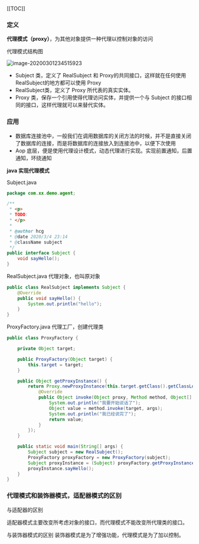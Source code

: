 [[TOC]]

### 定义

**代理模式（proxy）**，为其他对象提供一种代理以控制对象的访问



代理模式结构图

![image-20200301234515923](https://gitee.com/xiaoxiunique/picgo-image/raw/master/image-20200301234515923.png)

- Subject 类，定义了 RealSubject 和 Proxy的共同接口，这样就在任何使用 RealSubject的地方都可以使用 Proxy
- RealSubject类，定义了 Proxy 所代表的真实实体。
- Proxy 类，保存一个引用使得代理访问实体，并提供一个与 Subject 的接口相同的接口，这样代理就可以来替代实体。



### 应用

- 数据库连接池中，一般我们在调用数据库的关闭方法的时候，并不是直接关闭了数据库的连接，而是将数据库的连接放入到连接池中，以便下次使用
- Aop 底层，便是使用代理设计模式，动态代理进行实现。实现前置通知，后置通知，环绕通知

**java 实现代理模式**

Subject.java

```java
package com.xx.demo.agent;

/**
 * <p>
 * TODO:
 * </p>
 *
 * @author hcg
 * @date 2020/3/4 23:14
 * @className subject
 */
public interface Subject {
    void sayHello();
}

```

RealSubject.java 代理对象，也叫原对象
```java
public class RealSubject implements Subject {
    @Override
    public void sayHello() {
        System.out.println("hello");
    }
}
```

ProxyFactory.java 代理工厂，创建代理类
```java
public class ProxyFactory {

    private Object target;

    public ProxyFactory(Object target) {
        this.target = target;
    }

    public Object getProxyInstance() {
        return Proxy.newProxyInstance(this.target.getClass().getClassLoader(), target.getClass().getInterfaces(), new InvocationHandler() {
            @Override
            public Object invoke(Object proxy, Method method, Object[] args) throws Throwable {
                System.out.println("我要开始说话了");
                Object value = method.invoke(target, args);
                System.out.println("我已经说完了");
                return value;
            }
        });
    }

    public static void main(String[] args) {
        Subject subject = new RealSubject();
        ProxyFactory proxyFactory = new ProxyFactory(subject);
        Subject proxyInstance = (Subject) proxyFactory.getProxyInstance();
        proxyInstance.sayHello();
    }
}
```

### 代理模式和装饰器模式，适配器模式的区别

与适配器的区别

适配器模式主要改变所考虑对象的接口，而代理模式不能改变所代理类的接口。

与装饰器模式的区别
装饰器模式是为了增强功能，代理模式是为了加以控制。